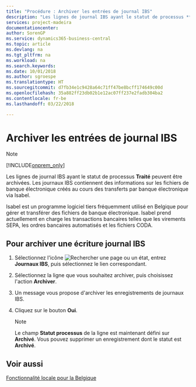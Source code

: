 ```yaml
---
title: "Procédure : Archiver les entrées de journal IBS"
description: "Les lignes de journal IBS ayant le statut de processus **Traité** peuvent être archivées. Les journaux IBS contiennent des informations sur les fichiers bancaires électroniques créés lors des transferts bancaires électroniques Isabel."
services: project-madeira
documentationcenter: 
author: SorenGP
ms.service: dynamics365-business-central
ms.topic: article
ms.devlang: na
ms.tgt_pltfrm: na
ms.workload: na
ms.search.keywords: 
ms.date: 10/01/2018
ms.author: sgroespe
ms.translationtype: HT
ms.sourcegitcommit: d7fb34e1c9428a64c71ff47be8bcff174649c00d
ms.openlocfilehash: 35a882ff23db02b1e12ac07ff237e2fadb304ba2
ms.contentlocale: fr-be
ms.lasthandoff: 03/22/2018

---
```

# <a name="archive-ibs-log-entries"></a>Archiver les entrées de journal IBS
> [!Note]
> [!INCLUDE[onprem_only](../../includes/onprem_only_md.md)]

Les lignes de journal IBS ayant le statut de processus **Traité** peuvent être archivées. Les journaux IBS contiennent des informations sur les fichiers de banque électronique créés au cours des transferts par banque électronique via Isabel.  

Isabel est un programme logiciel tiers fréquemment utilisé en Belgique pour gérer et transférer des fichiers de banque électronique. Isabel prend actuellement en charge les transactions bancaires telles que les virements SEPA, les ordres bancaires automatisés et les fichiers CODA.  

## <a name="to-archive-an-ibs-log-entry"></a>Pour archiver une écriture journal IBS  

1.  Sélectionnez l'icône ![Rechercher une page ou un état](../../media/ui-search/search_small.png "icône Rechercher une page ou un état"), entrez **Journaux IBS**, puis sélectionnez le lien correspondant.  
2.  Sélectionnez la ligne que vous souhaitez archiver, puis choisissez l'action **Archiver**.  
3.  Un message vous propose d'archiver les enregistrements de journaux IBS.  
4.  Cliquez sur le bouton **Oui**.  

    > [!NOTE]  
    >  Le champ **Statut processus** de la ligne est maintenant défini sur **Archivé**. Vous pouvez supprimer un enregistrement dont le statut est **Archivé**.  

## <a name="see-also"></a>Voir aussi  
[Fonctionnalité locale pour la Belgique](belgium-local-functionality.md)

